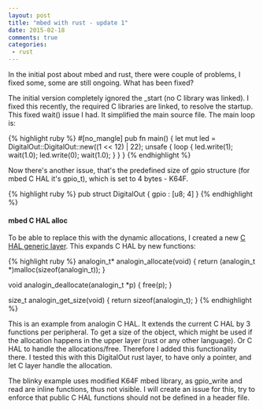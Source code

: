 ```yaml
---
layout: post
title: "mbed with rust - update 1"
date: 2015-02-18
comments: true
categories:
 - rust
---
```


In the initial post about mbed and rust, there were couple of problems, I fixed some, some are still ongoing. What has been fixed?

The initial version completely ignored the _start (no C library was linked). I fixed this recently, the required C libraries are linked, to resolve the startup. This fixed wait() issue I had. It simplified the main source file. The main loop is:

{% highlight ruby %}
#[no_mangle]
pub fn main() {
    let mut led = DigitalOut::DigitalOut::new((1 << 12) | 22);
    unsafe {
        loop {
            led.write(1);
            wait(1.0);
            led.write(0);
            wait(1.0);
        }
    }
}
{% endhighlight %}

Now there's another issue, that's the predefined size of gpio structure (for mbed C HAL it's gpio_t), which is set to 4 bytes - K64F.

{% highlight ruby %}
pub struct DigitalOut {
    gpio : [u8; 4]
}
{% endhighlight %}

#### mbed C HAL alloc

To be able to replace this with the dynamic allocations, I created a new [C HAL generic layer](https://github.com/0xc0170/mbed-hal-alloc). This expands C HAL by new functions:

{% highlight ruby %}
analogin_t* analogin_allocate(void)
{
    return (analogin_t *)malloc(sizeof(analogin_t));
}

void analogin_deallocate(analogin_t *p)
{
    free(p);
}

size_t analogin_get_size(void)
{
    return sizeof(analogin_t);
}
{% endhighlight %}

This is an example from analogin C HAL. It extends the current C HAL by 3 functions per peripheral. To get a size of the object, which might be used if the allocation happens in the upper layer (rust or any other language). Or C HAL to handle the allocations/free. Therefore I added this functionality there. I tested this with this DigitalOut rust layer, to have only a pointer, and let C layer handle the allocation.

The blinky example uses modified K64F mbed library, as gpio_write and read are inline functions, thus not visible. I will create an issue for this, try to enforce that public C HAL functions should not be defined in a header file.
